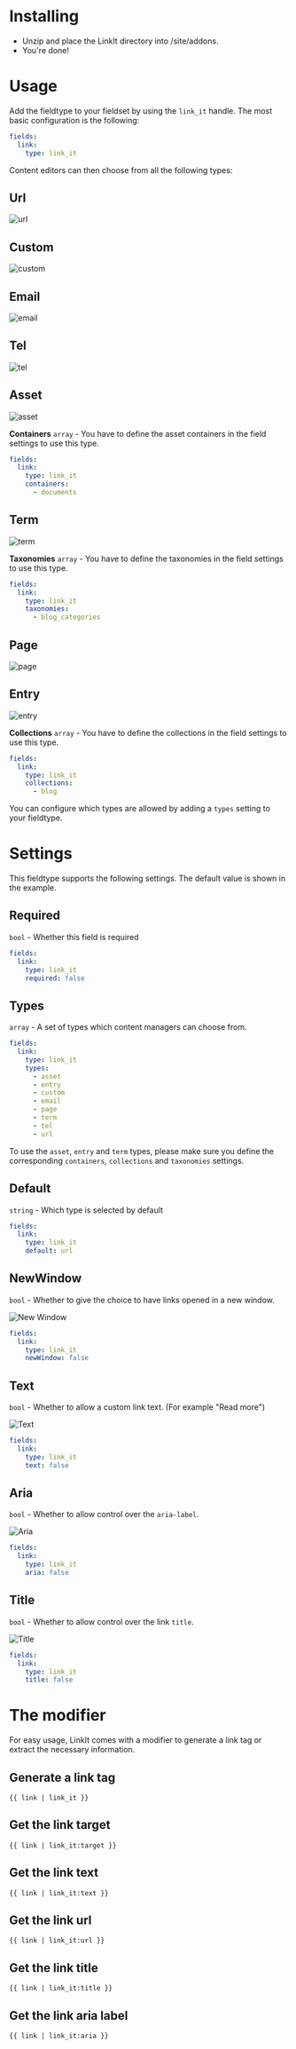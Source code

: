 # Installing

- Unzip and place the LinkIt directory into /site/addons.
- You're done!

# Usage

Add the fieldtype to your fieldset by using the `link_it` handle. The most basic configuration is the following:

```yaml
fields:
  link:
    type: link_it
```

Content editors can then choose from all the following types:

## Url
![url](https://github.com/Rias500/statamic-linkit/raw/master/resources/assets/img/url.png)

## Custom
![custom](https://github.com/Rias500/statamic-linkit/raw/master/resources/assets/img/custom.png)

## Email
![email](https://github.com/Rias500/statamic-linkit/raw/master/resources/assets/img/email.png)

## Tel
![tel](https://github.com/Rias500/statamic-linkit/raw/master/resources/assets/img/tel.png)

## Asset
![asset](https://github.com/Rias500/statamic-linkit/raw/master/resources/assets/img/asset.png)

**Containers**
`array` - You have to define the asset containers in the field settings to use this type.

```yaml
fields:
  link:
    type: link_it
    containers:
      - documents
```

## Term
![term](https://github.com/Rias500/statamic-linkit/raw/master/resources/assets/img/term.png)

**Taxonomies**
`array` - You have to define the taxonomies in the field settings to use this type.

```yaml
fields:
  link:
    type: link_it
    taxonomies:
      - blog_categories
```

## Page
![page](https://github.com/Rias500/statamic-linkit/raw/master/resources/assets/img/page.png)

## Entry
![entry](https://github.com/Rias500/statamic-linkit/raw/master/resources/assets/img/entry.png)

**Collections**
`array` - You have to define the collections in the field settings to use this type.

```yaml
fields:
  link:
    type: link_it
    collections:
      - blog
```

You can configure which types are allowed by adding a `types` setting to your fieldtype.

# Settings
This fieldtype supports the following settings. The default value is shown in the example.

## Required
`bool` - Whether this field is required

```yaml
fields:
  link:
    type: link_it
    required: false
```

## Types
`array` - A set of types which content managers can choose from.

```yaml
fields:
  link:
    type: link_it
    types:
      - asset
      - entry
      - custom
      - email
      - page
      - term
      - tel
      - url
```

To use the `asset`, `entry` and `term` types, please make sure you define the corresponding `containers`, `collections` and `taxonomies` settings.

## Default
`string` - Which type is selected by default

```yaml
fields:
  link:
    type: link_it
    default: url
```

## NewWindow
`bool` - Whether to give the choice to have links opened in a new window.

![New Window](https://github.com/Rias500/statamic-linkit/raw/master/resources/assets/img/new-window.png)

```yaml
fields:
  link:
    type: link_it
    newWindow: false
```

## Text
`bool` - Whether to allow a custom link text. (For example "Read more")

![Text](https://github.com/Rias500/statamic-linkit/raw/master/resources/assets/img/text.png)

```yaml
fields:
  link:
    type: link_it
    text: false
```

## Aria
`bool` - Whether to allow control over the `aria-label`.

![Aria](https://github.com/Rias500/statamic-linkit/raw/master/resources/assets/img/aria.png)

```yaml
fields:
  link:
    type: link_it
    aria: false
```

## Title
`bool` - Whether to allow control over the link `title`.

![Title](https://github.com/Rias500/statamic-linkit/raw/master/resources/assets/img/title.png)

```yaml
fields:
  link:
    type: link_it
    title: false
```

# The modifier

For easy usage, LinkIt comes with a modifier to generate a link tag or extract the necessary information.

## Generate a link tag
```
{{ link | link_it }}
```

## Get the link target
```
{{ link | link_it:target }}
```

## Get the link text
```
{{ link | link_it:text }}
```

## Get the link url
```
{{ link | link_it:url }}
```

## Get the link title
```
{{ link | link_it:title }}
```

## Get the link aria label
```
{{ link | link_it:aria }}
```